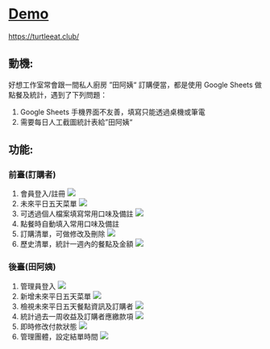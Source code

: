 # [Demo](https://turtleeat.club/)
https://turtleeat.club/

## 動機:

好想工作室常會跟一間私人廚房 ”田阿姨“ 訂購便當，都是使用 Google Sheets 做點餐及統計，遇到了下列問題：

1. Google Sheets 手機界面不友善，填寫只能透過桌機或筆電
2. 需要每日人工截圖統計表給”田阿姨“

## 功能:

### 前臺(訂購者)
  1. 會員登入/註冊
  ![](https://i.imgur.com/wafOJzC.gif)
  2. 未來平日五天菜單
  ![](https://i.imgur.com/uYWFHOa.gif)
  3. 可透過個人檔案填寫常用口味及備註
  ![](https://i.imgur.com/vkhLNMC.gif)
  4. 點餐時自動填入常用口味及備註
  5. 訂購清單，可做修改及刪除
  ![](https://i.imgur.com/w1ju64P.gif)
  6. 歷史清單，統計一週內的餐點及金額
  ![](https://i.imgur.com/FBFJbwX.png)

### 後臺(田阿姨)
  1. 管理員登入
  ![](https://i.imgur.com/bY9U4JS.png)
  1. 新增未來平日五天菜單
  ![](https://i.imgur.com/IOcgREV.gif)
  1. 檢視未來平日五天餐點資訊及訂購者
  ![](https://i.imgur.com/LN9wtAn.gif)
  1. 統計過去一周收益及訂購者應繳款項
  ![](https://i.imgur.com/veUCOZB.gif)
  1. 即時修改付款狀態
  ![](https://i.imgur.com/aVnD95N.gif)
  1. 管理團體，設定結單時間
  ![](https://i.imgur.com/a10tWwC.gif)
